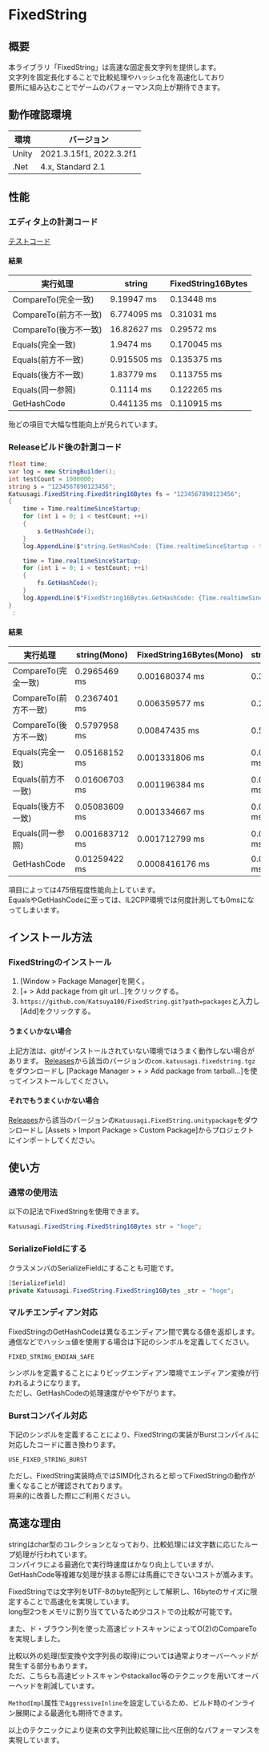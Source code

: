 # FixedString
## 概要
本ライブラリ「FixedString」は高速な固定長文字列を提供します。  
文字列を固定長化することで比較処理やハッシュ化を高速化しており  
要所に組み込むことでゲームのパフォーマンス向上が期待できます。  

## 動作確認環境
|  環境  |  バージョン  |
| ---- | ---- |
| Unity | 2021.3.15f1, 2022.3.2f1 |
| .Net | 4.x, Standard 2.1 |

## 性能
### エディタ上の計測コード
[テストコード](https://github.com/Katsuya100/FixedString/blob/v1.0.0/packages/Tests/Runtime/FixedString16BytesPerformanceTest.cs)  

#### 結果

|  実行処理  |  string  |  FixedString16Bytes  |
| ---- | ---- | ---- |
| CompareTo(完全一致) | 9.19947 ms | 0.13448 ms |
| CompareTo(前方不一致) | 6.774095 ms | 0.31031 ms |
| CompareTo(後方不一致) | 16.82627 ms | 0.29572 ms |
| Equals(完全一致) | 1.9474 ms | 0.170045 ms |
| Equals(前方不一致) | 0.915505 ms | 0.135375 ms |
| Equals(後方不一致) | 1.83779 ms | 0.113755 ms |
| Equals(同一参照) | 0.1114 ms | 0.122265 ms |
| GetHashCode | 0.441135 ms | 0.110915 ms |

殆どの項目で大幅な性能向上が見られています。  

### Releaseビルド後の計測コード
```.cs
float time;
var log = new StringBuilder();
int testCount = 1000000;
string s = "1234567890123456";
Katuusagi.FixedString.FixedString16Bytes fs = "1234567890123456";
{
    time = Time.realtimeSinceStartup;
    for (int i = 0; i < testCount; ++i)
    {
        s.GetHashCode();
    }
    log.AppendLine($"string.GetHashCode: {Time.realtimeSinceStartup - time} ms");

    time = Time.realtimeSinceStartup;
    for (int i = 0; i < testCount; ++i)
    {
        fs.GetHashCode();
    }
    log.AppendLine($"FixedString16Bytes.GetHashCode: {Time.realtimeSinceStartup - time} ms");
}
 :
```

#### 結果

|  実行処理  |  string(Mono)  |  FixedString16Bytes(Mono)  |  string(IL2CPP)  |  FixedString16Bytes(IL2CPP)  |
| ---- | ---- | ---- | ---- | ---- |
| CompareTo(完全一致) | 0.2965469 ms | 0.001680374 ms | 0.3044763 ms | 0.0006399155 ms |
| CompareTo(前方不一致) | 0.2367401 ms | 0.006359577 ms | 0.2113404 ms | 0.01101637 ms |
| CompareTo(後方不一致) | 0.5797958 ms | 0.00847435 ms | 0.5714216 ms | 0.01089239 ms |
| Equals(完全一致) | 0.05168152 ms | 0.001331806 ms | 0.02657223 ms | 0 ms(計測不能) |
| Equals(前方不一致) | 0.01606703 ms | 0.001196384 ms | 0.009623051 ms | 0 ms(計測不能) |
| Equals(後方不一致) | 0.05083609 ms | 0.001334667 ms | 0.02079439 ms | 0 ms(計測不能) |
| Equals(同一参照) | 0.001683712 ms | 0.001712799 ms | 0.001599312 ms | 0 ms(計測不能) |
| GetHashCode | 0.01259422 ms | 0.0008416176 ms | 0.01050234 ms | 0 ms(計測不能) |

項目によっては475倍程度性能向上しています。  
EqualsやGetHashCodeに至っては、IL2CPP環境では何度計測しても0msになってしまいます。  

## インストール方法
### FixedStringのインストール
1. [Window > Package Manager]を開く。
2. [+ > Add package from git url...]をクリックする。
3. `https://github.com/Katsuya100/FixedString.git?path=packages`と入力し[Add]をクリックする。

#### うまくいかない場合
上記方法は、gitがインストールされていない環境ではうまく動作しない場合があります。
[Releases](https://github.com/Katsuya100/FixedString/releases)から該当のバージョンの`com.katuusagi.fixedstring.tgz`をダウンロードし
[Package Manager > + > Add package from tarball...]を使ってインストールしてください。

#### それでもうまくいかない場合
[Releases](https://github.com/Katsuya100/FixedString/releases)から該当のバージョンの`Katuusagi.FixedString.unitypackage`をダウンロードし
[Assets > Import Package > Custom Package]からプロジェクトにインポートしてください。

## 使い方
### 通常の使用法
以下の記法でFixedStringを使用できます。  
```.cs
Katuusagi.FixedString.FixedString16Bytes str = "hoge";
```

### SerializeFieldにする
クラスメンバのSerializeFieldにすることも可能です。  
```.cs
[SerializeField]
private Katuusagi.FixedString.FixedString16Bytes _str = "hoge";
```

### マルチエンディアン対応
FixedStringのGetHashCodeは異なるエンディアン間で異なる値を返却します。  
通信などでハッシュ値を使用する場合は下記のシンボルを定義してください。  
```
FIXED_STRING_ENDIAN_SAFE
```
シンボルを定義することによりビッグエンディアン環境でエンディアン変換が行われるようになります。  
ただし、GetHashCodeの処理速度がやや下がります。  

### Burstコンパイル対応
下記のシンボルを定義することにより、FixedStringの実装がBurstコンパイルに対応したコードに置き換わります。  
```
USE_FIXED_STRING_BURST
```
ただし、FixedString実装時点ではSIMD化されると却ってFixedStringの動作が重くなることが確認されております。  
将来的に改善した際にご利用ください。  

## 高速な理由
stringはchar型のコレクションとなっており、比較処理には文字数に応じたループ処理が行われています。  
コンパイラによる最適化で実行時速度はかなり向上していますが、GetHashCode等複雑な処理が挟まる際には馬鹿にできないコストが嵩みます。  

FixedStringでは文字列をUTF-8のbyte配列として解釈し、16byteのサイズに限定することで高速化を実現しています。  
long型2つをメモリに割り当てているため少コストでの比較が可能です。  

また、ド・ブラウン列を使った高速ビットスキャンによってO(2)のCompareToを実現しました。  

比較以外の処理(型変換や文字列長の取得)については通常よりオーバーヘッドが発生する部分もあります。  
ただ、こちらも高速ビットスキャンやstackalloc等のテクニックを用いてオーバーヘッドを削減しています。  

`MethodImpl`属性で`AggressiveInline`を設定しているため、ビルド時のインライン展開による最適化も期待できます。  

以上のテクニックにより従来の文字列比較処理に比べ圧倒的なパフォーマンスを実現しています。  
